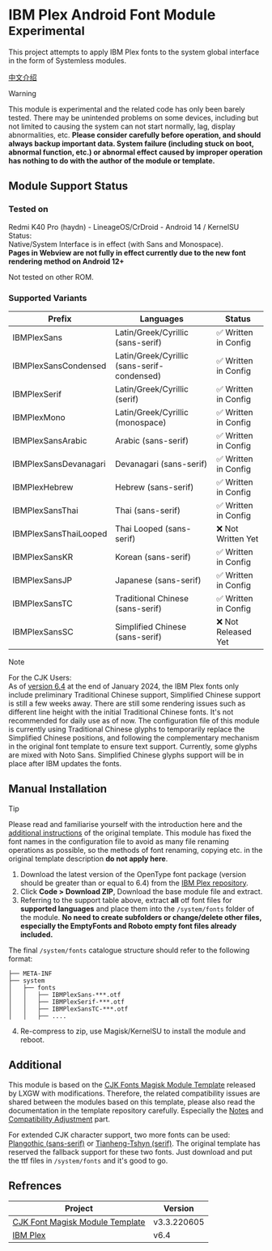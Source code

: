 # IBM Plex Android Font Module <sup>Experimental</sup>
This project attempts to apply IBM Plex fonts to the system global interface in the form of Systemless modules.

[中文介绍](README.md)

> [!WARNING]
> This module is experimental and the related code has only been barely tested. There may be unintended problems on some devices, including but not limited to causing the system can not start normally, lag, display abnormalities, etc. **Please consider carefully before operation, and should always backup important data. System failure (including stuck on boot, abnormal function, etc.) or abnormal effect caused by improper operation has nothing to do with the author of the module or template.**

## Module Support Status
### Tested on
Redmi K40 Pro (haydn) - LineageOS/CrDroid - Android 14 / KernelSU<br>
Status: <br>Native/System Interface is in effect (with Sans and Monospace). <br>**Pages in Webview are not fully in effect currently due to the new font rendering method on Android 12+**

Not tested on other ROM.

### Supported Variants
 | Prefix | Languages | Status  |
 | ------- | ---- | -------------------------------- |
 |IBMPlexSans|Latin/Greek/Cyrillic (sans-serif)| ✅ Written in Config |
 |IBMPlexSansCondensed|Latin/Greek/Cyrillic (sans-serif-condensed)| ✅ Written in Config|
 |IBMPlexSerif|Latin/Greek/Cyrillic (serif)|✅ Written in Config|
 |IBMPlexMono|Latin/Greek/Cyrillic (monospace)|✅ Written in Config|
 |IBMPlexSansArabic|Arabic (sans-serif)|✅ Written in Config|
 |IBMPlexSansDevanagari|Devanagari (sans-serif)|✅ Written in Config|
 |IBMPlexHebrew|Hebrew (sans-serif)|✅ Written in Config|
 |IBMPlexSansThai|Thai (sans-serif)|✅ Written in Config|
 |IBMPlexSansThaiLooped|Thai Looped (sans-serif)|❌ Not Written Yet|
 |IBMPlexSansKR|Korean (sans-serif)|✅ Written in Config|
 |IBMPlexSansJP|Japanese (sans-serif)|✅ Written in Config|
 |IBMPlexSansTC|Traditional Chinese (sans-serif)|✅ Written in Config|
 |IBMPlexSansSC|Simplified Chinese (sans-serif)|❌ Not Released Yet|

> [!NOTE]
> For the CJK Users:<br>
> As of [version 6.4](https://github.com/ibm/plex/releases/latest) at the end of January 2024, the IBM Plex fonts only include preliminary Traditional Chinese support, Simplified Chinese support is still a few weeks away. There are still some rendering issues such as different line height with the initial Traditional Chinese fonts. It's not recommended for daily use as of now.
> The configuration file of this module is currently using Traditional Chinese glyphs to temporarily replace the Simplified Chinese positions, and following the complementary mechanism in the original font template to ensure text support. Currently, some glyphs are mixed with Noto Sans. Simplified Chinese glyphs support will be in place after IBM updates the fonts.

## Manual Installation
> [!TIP]
> Please read and familiarise yourself with the introduction here and the [additional instructions](#Additional) of the original template. This module has fixed the font names in the configuration file to avoid as many file renaming operations as possible, so the methods of font renaming, copying etc. in the original template description **do not apply here**.

1. Download the latest version of the OpenType font package (version should be greater than or equal to 6.4) from the [IBM Plex repository](https://github.com/ibm/plex/releases/latest).
2. Click **Code > Download ZIP**, Download the base module file and extract.
3. Referring to the support table above, extract **all** otf font files for **supported languages** and place them into the `/system/fonts` folder of the module. **No need to create subfolders or change/delete other files, especially the EmptyFonts and Roboto empty font files already included.**

The final `/system/fonts` catalogue structure should refer to the following format:
```
├── META-INF
├── system
│   ├── fonts
│   │   ├── IBMPlexSans-***.otf
│   │   ├── IBMPlexSerif-***.otf
│   │   ├── IBMPlexSansTC-***.otf
│   │   ├── ....
```

4. Re-compress to zip, use Magisk/KernelSU to install the module and reboot.

## Additional

This module is based on the [CJK Fonts Magisk Module Template](https://github.com/lxgw/advanced-cjk-font-magisk-module-template) released by LXGW with modifications. Therefore, the related compatibility issues are shared between the modules based on this template, please also read the documentation in the template repository carefully. Especially the [Notes](https://github.com/lxgw/advanced-cjk-font-magisk-module-template#%E6%B3%A8%E6%84%8F%E4%BA%8B%E9%A1%B9) and [Compatibility Adjustment](https://github.com/lxgw/advanced-cjk-font-magisk-module-template#%E5%85%BC%E5%AE%B9%E6%80%A7%E8%B0%83%E6%95%B4-%E4%BB%85%E4%BE%9B%E5%8F%82%E8%80%83) part.

For extended CJK character support, two more fonts can be used: [Plangothic (sans-serif)](https://github.com/Cccc-owo/Another-Plangothic-magisk-module) or [Tianheng-Tshyn (serif)](http://cheonhyeong.com/English/download.html). The original template has reserved the fallback support for these two fonts. Just download and put the ttf files in `/system/fonts` and it's good to go.

## Refrences

|Project|Version|
|-|-|
|[CJK Font Magisk Module Template](https://github.com/lxgw/advanced-cjk-font-magisk-module-template)|v3.3.220605|
|[IBM Plex](https://github.com/ibm/plex)|v6.4|
